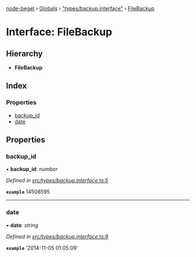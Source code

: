 [node-beget](../README.md) › [Globals](../globals.md) › ["types/backup.interface"](../modules/_types_backup_interface_.md) › [FileBackup](_types_backup_interface_.filebackup.md)

# Interface: FileBackup

## Hierarchy

* **FileBackup**

## Index

### Properties

* [backup_id](_types_backup_interface_.filebackup.md#backup_id)
* [date](_types_backup_interface_.filebackup.md#date)

## Properties

###  backup_id

• **backup_id**: *number*

*Defined in [src/types/backup.interface.ts:5](https://github.com/olehcambel/node-beget/blob/9994d31/src/types/backup.interface.ts#L5)*

**`example`** 14508595

___

###  date

• **date**: *string*

*Defined in [src/types/backup.interface.ts:9](https://github.com/olehcambel/node-beget/blob/9994d31/src/types/backup.interface.ts#L9)*

**`example`** '2014-11-05 01:05:09'
